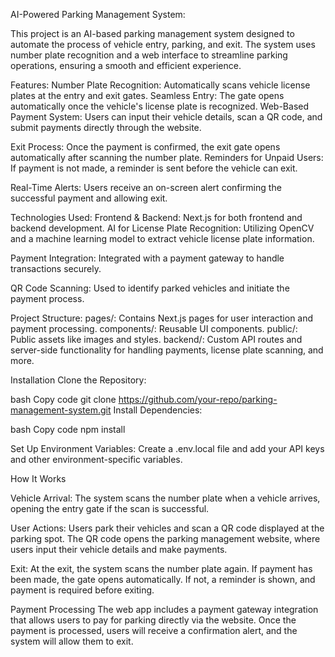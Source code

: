 AI-Powered Parking Management System:

This project is an AI-based parking management system designed to automate the process of vehicle entry, parking, and exit. The system uses number plate recognition and a web interface to streamline parking operations, ensuring a smooth and efficient experience.

Features:
Number Plate Recognition: Automatically scans vehicle license plates at the entry and exit gates.
Seamless Entry: The gate opens automatically once the vehicle's license plate is recognized.
Web-Based Payment System: Users can input their vehicle details, scan a QR code, and submit payments directly through the website.

Exit Process: 
Once the payment is confirmed, the exit gate opens automatically after scanning the number plate.
Reminders for Unpaid Users: If payment is not made, a reminder is sent before the vehicle can exit.

Real-Time Alerts: Users receive an on-screen alert confirming the successful payment and allowing exit.

Technologies Used:
Frontend & Backend: Next.js for both frontend and backend development.
AI for License Plate Recognition: Utilizing OpenCV and a machine learning model to extract vehicle license plate information.

Payment Integration: Integrated with a payment gateway to handle transactions securely.

QR Code Scanning: Used to identify parked vehicles and initiate the payment process.


Project Structure:
pages/: Contains Next.js pages for user interaction and payment processing.
components/: Reusable UI components.
public/: Public assets like images and styles.
backend/: Custom API routes and server-side functionality for handling payments, license plate scanning, and more.

Installation
Clone the Repository:

bash
Copy code
git clone https://github.com/your-repo/parking-management-system.git
Install Dependencies:

bash
Copy code
npm install

Set Up Environment Variables: Create a .env.local file and add your API keys and other environment-specific variables.

How It Works

Vehicle Arrival: The system scans the number plate when a vehicle arrives, opening the entry gate if the scan is successful.

User Actions:
Users park their vehicles and scan a QR code displayed at the parking spot.
The QR code opens the parking management website, where users input their vehicle details and make payments.

Exit: At the exit, the system scans the number plate again. If payment has been made, the gate opens automatically. If not, a reminder is shown, and payment is required before exiting.

Payment Processing
The web app includes a payment gateway integration that allows users to pay for parking directly via the website. Once the payment is processed, users will receive a confirmation alert, and the system will allow them to exit.